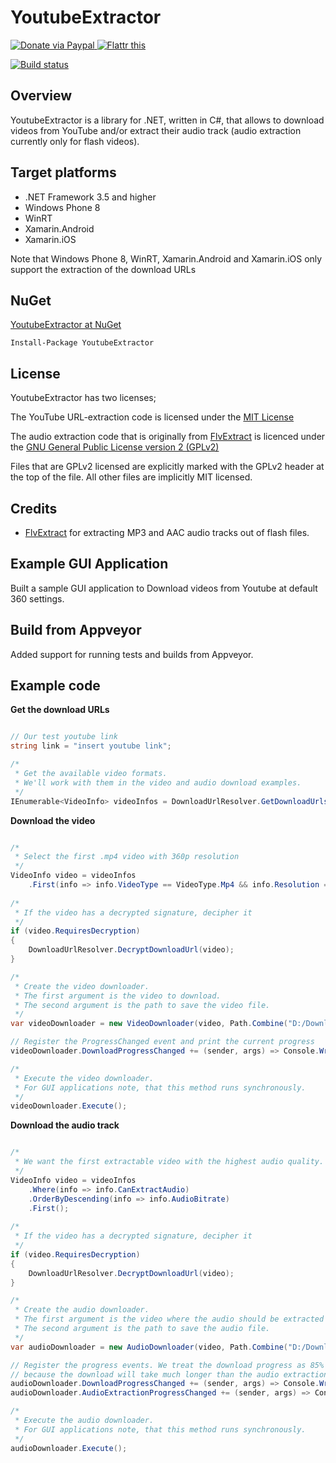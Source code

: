 # YoutubeExtractor

<a href="https://www.paypal.com/cgi-bin/webscr?cmd=_donations&business=daume%2edennis%40gmail%2ecom&lc=US&item_name=YoutubeExtractor&no_note=0&currency_code=USD&bn=PP%2dDonationsBF%3abtn_donate_LG%2egif%3aNonHostedGuest">
  <img src="https://www.paypalobjects.com/en_US/i/btn/btn_donate_LG.gif" title="Donate via Paypal" />
</a>

<a href="http://flattr.com/thing/1093085/" target="_blank">
<img src="http://api.flattr.com/button/flattr-badge-large.png" alt="Flattr this" title="Flattr this" border="0" />
</a>

[![Build status](https://ci.appveyor.com/api/projects/status/f9pc5r5j2tmxobdd/branch/master?svg=true)](https://ci.appveyor.com/project/anilgit90/youtubeextractor/branch/master)

## Overview
YoutubeExtractor is a library for .NET, written in C#, that allows to download videos from YouTube and/or extract their audio track (audio extraction currently only for flash videos).

## Target platforms

- .NET Framework 3.5 and higher
- Windows Phone 8
- WinRT
- Xamarin.Android
- Xamarin.iOS

Note that Windows Phone 8, WinRT, Xamarin.Android and Xamarin.iOS only support the extraction of the download URLs

## NuGet

[YoutubeExtractor at NuGet](http://nuget.org/packages/YoutubeExtractor)

    Install-Package YoutubeExtractor

## License

YoutubeExtractor has two licenses;

The YouTube URL-extraction code is licensed under the [MIT License](http://opensource.org/licenses/MIT)

The audio extraction code that is originally from [FlvExtract](http://moitah.net/) is licenced under the [GNU General Public License version 2 (GPLv2)](http://opensource.org/licenses/gpl-2.0)

Files that are GPLv2 licensed are explicitly marked with the GPLv2 header at the top of the file. All other files are implicitly MIT licensed.

## Credits

- [FlvExtract](http://moitah.net/) for extracting MP3 and AAC audio tracks out of flash files.

## Example GUI Application

Built a sample GUI application to Download videos from Youtube at default 360 settings.

## Build from Appveyor

Added support for running tests and builds from Appveyor.

## Example code

**Get the download URLs**

```c#

// Our test youtube link
string link = "insert youtube link";

/*
 * Get the available video formats.
 * We'll work with them in the video and audio download examples.
 */
IEnumerable<VideoInfo> videoInfos = DownloadUrlResolver.GetDownloadUrls(link);

```

**Download the video**

```c#

/*
 * Select the first .mp4 video with 360p resolution
 */
VideoInfo video = videoInfos
    .First(info => info.VideoType == VideoType.Mp4 && info.Resolution == 360);
    
/*
 * If the video has a decrypted signature, decipher it
 */
if (video.RequiresDecryption)
{
    DownloadUrlResolver.DecryptDownloadUrl(video);
}

/*
 * Create the video downloader.
 * The first argument is the video to download.
 * The second argument is the path to save the video file.
 */
var videoDownloader = new VideoDownloader(video, Path.Combine("D:/Downloads", video.Title + video.VideoExtension));

// Register the ProgressChanged event and print the current progress
videoDownloader.DownloadProgressChanged += (sender, args) => Console.WriteLine(args.ProgressPercentage);

/*
 * Execute the video downloader.
 * For GUI applications note, that this method runs synchronously.
 */
videoDownloader.Execute();

```

**Download the audio track**

```c#

/*
 * We want the first extractable video with the highest audio quality.
 */
VideoInfo video = videoInfos
    .Where(info => info.CanExtractAudio)
    .OrderByDescending(info => info.AudioBitrate)
    .First();
    
/*
 * If the video has a decrypted signature, decipher it
 */
if (video.RequiresDecryption)
{
    DownloadUrlResolver.DecryptDownloadUrl(video);
}

/*
 * Create the audio downloader.
 * The first argument is the video where the audio should be extracted from.
 * The second argument is the path to save the audio file.
 */
var audioDownloader = new AudioDownloader(video, Path.Combine("D:/Downloads", video.Title + video.AudioExtension));

// Register the progress events. We treat the download progress as 85% of the progress and the extraction progress only as 15% of the progress,
// because the download will take much longer than the audio extraction.
audioDownloader.DownloadProgressChanged += (sender, args) => Console.WriteLine(args.ProgressPercentage * 0.85);
audioDownloader.AudioExtractionProgressChanged += (sender, args) => Console.WriteLine(85 + args.ProgressPercentage * 0.15);

/*
 * Execute the audio downloader.
 * For GUI applications note, that this method runs synchronously.
 */
audioDownloader.Execute();

```
